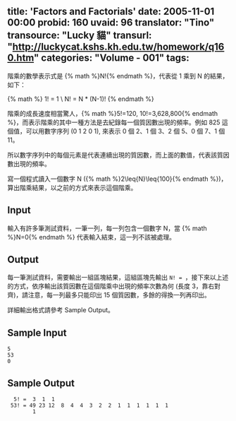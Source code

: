 title: 'Factors and Factorials'
date: 2005-11-01 00:00
probid: 160
uvaid: 96
translator: "Tino"
transource: "Lucky 貓"
transurl: "http://luckycat.kshs.kh.edu.tw/homework/q160.htm"
categories: "Volume - 001"
tags:
---

階乘的數學表示式是 {% math %}N!{% endmath %}，代表從 1 乘到 N 的結果，如下：

{% math %}
1! = 1 \\
N! = N * (N-1)!
{% endmath %}

階乘的成長速度相當驚人，{% math %}5!=120, 10!=3,628,800{% endmath %}，而表示階乘的其中一種方法是去紀錄每一個質因數出現的頻率。例如 825 這個值，可以用數字序列 (0 1 2 0 1), 來表示 0 個 2、1 個 3、2 個 5、0 個 7、1 個 11。

所以數字序列中的每個元素是代表連續出現的質因數，而上面的數值，代表該質因數出現的頻率。

寫一個程式讀入一個數字 N ({% math %}2\leq{N}\leq{100}{% endmath %})，算出階乘結果，以之前的方式來表示這個階乘。

<!-- more -->

## Input ##

輸入有許多筆測試資料，一筆一列，每一列包含一個數字 N，當 {% math %}N=0{% endmath %} 代表輸入結束，這一列不該被處理。

## Output ##

每一筆測試資料，需要輸出一組區塊結果，這組區塊先輸出 `N! = `，接下來以上述的方式，依序輸出該質因數在這個階乘中出現的頻率次數為何 (長度 3，靠右對齊)，請注意，每一列最多只能印出 15 個質因數，多餘的得換一列再印出。

詳細輸出格式請參考 Sample Output。

## Sample Input ##	

	5
	53
	0

## Sample Output ##

	  5! =  3  1  1
	 53! = 49 23 12  8  4  4  3  2  2  1  1  1  1  1  1
	        1